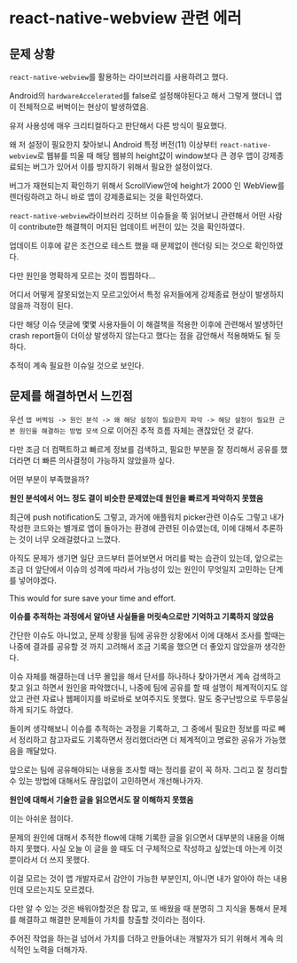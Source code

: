 # react-native-webview 관련 에러

## 문제 상황

`react-native-webview`를 활용하는 라이브러리를 사용하려고 했다.

Android의 `hardwareAccelerated`를 false로 설정해야된다고 해서 그렇게 했더니 앱이 전체적으로 버벅이는 현상이 발생하였음.

유저 사용성에 매우 크리티컬하다고 판단해서 다른 방식이 필요했다.

왜 저 설정이 필요한지 찾아보니 Android 특정 버전(11) 이상부터 `react-native-webview`로 웹뷰를 띄울 때 해당 웹뷰의 height값이 window보다 큰 경우 앱이 강제종료되는 버그가 있어서 이를 방지하기 위해서 필요한 설정이었다.

버그가 재현되는지 확인하기 위해서 ScrollView안에 height가 2000 인 WebView를 렌더링하려고 하니 바로 앱이 강제종료되는 것을 확인하였다.

`react-native-webview`라이브러리 깃허브 이슈들을 쭉 읽어보니 관련해서 어떤 사람이 contribute한 해결책이 머지된 업데이트 버전이 있는 것을 확인하였다.

업데이트 이후에 같은 조건으로 테스트 했을 때 문제없이 렌더링 되는 것으로 확인하였다.

다만 원인을 명확하게 모르는 것이 찝찝하다...

어디서 어떻게 잘못되었는지 모르고있어서 특정 유저들에게 강제종료 현상이 발생하지 않을까 걱정이 된다.

다만 해당 이슈 댓글에 몇몇 사용자들이 이 해결책을 적용한 이후에 관련해서 발생하던 crash report들이 더이상 발생하지 않는다고 했다는 점을 감안해서 적용해봐도 될 듯 하다.

추적이 계속 필요한 이슈일 것으로 보인다.

## 문제를 해결하면서 느낀점

우선 `앱 버벅임 -> 원인 분석 -> 왜 해당 설정이 필요한지 파악 -> 해당 설정이 필요한 근본 원인을 해결하는 방법 모색` 으로 이어진 추적 흐름 자체는 괜찮았던 것 같다.

다만 조금 더 컴팩트하고 빠르게 정보를 검색하고, 필요한 부분을 잘 정리해서 공유를 했더라면 더 빠른 의사결정이 가능하지 않았을까 싶다.

어떤 부분이 부족했을까?

**원인 분석에서 어느 정도 결이 비슷한 문제였는데 원인을 빠르게 파악하지 못했음**

최근에 push notification도 그렇고, 과거에 애플워치 picker관련 이슈도 그렇고 내가 작성한 코드와는 별개로 앱이 돌아가는 환경에 관련된 이슈였는데, 이에 대해서 추론하는 것이 너무 오래걸렸다고 느꼈다.

아직도 문제가 생기면 일단 코드부터 뜯어보면서 머리를 박는 습관이 있는데, 앞으로는 조금 더 앞단에서 이슈의 성격에 따라서 가능성이 있는 원인이 무엇일지 고민하는 단계를 넣어야겠다.

This would for sure save your time and effort.

**이슈를 추적하는 과정에서 알아낸 사실들을 머릿속으로만 기억하고 기록하지 않았음**

간단한 이슈도 아니었고, 문제 상황을 팀에 공유한 상황에서 이에 대해서 조사를 할때는 나중에 결과를 공유할 것 까지 고려해서 조금 기록을 했으면 더 좋았지 않았을까 생각한다.

이슈 자체를 해결하는데 너무 몰입을 해서 단서를 하나하나 찾아가면서 계속 검색하고 찾고 읽고 하면서 원인을 파악했더니, 나중에 팀에 공유를 할 때 설명이 체계적이지도 않았고 관련 자료나 웹페이지를 바로바로 보여주지도 못했다. 말도 중구난방으로 두루뭉실하게 되기도 하였다.

돌이켜 생각해보니 이슈를 추적하는 과정을 기록하고, 그 중에서 필요한 정보를 따로 빼서 정리하고 참고자료도 기록하면서 정리했더라면 더 체계적이고 명료한 공유가 가능했음을 깨달았다.

앞으로는 팀에 공유해야되는 내용을 조사할 때는 정리를 같이 꼭 하자. 그리고 잘 정리할 수 있는 방법에 대해서도 끊임없이 고민하면서 개선해나가자.

**원인에 대해서 기술한 글을 읽으면서도 잘 이해하지 못했음**

이는 아쉬운 점이다.

문제의 원인에 대해서 추적한 flow에 대해 기록한 글을 읽으면서 대부분의 내용을 이해하지 못했다. 사실 오늘 이 글을 쓸 때도 더 구체적으로 작성하고 싶었는데 아는게 이것 뿐이라서 더 쓰지 못했다.

이걸 모르는 것이 앱 개발자로서 감안이 가능한 부분인지, 아니면 내가 알아야 하는 내용인데 모르는지도 모르겠다.

다만 알 수 있는 것은 배워야할것은 참 많고, 또 배웠을 때 분명히 그 지식을 통해서 문제를 해결하고 해결한 문제들이 가치를 창출할 것이라는 점이다.

주어진 작업을 하는걸 넘어서 가치를 더하고 만들어내는 개발자가 되기 위해서 계속 의식적인 노력을 더해가자.
